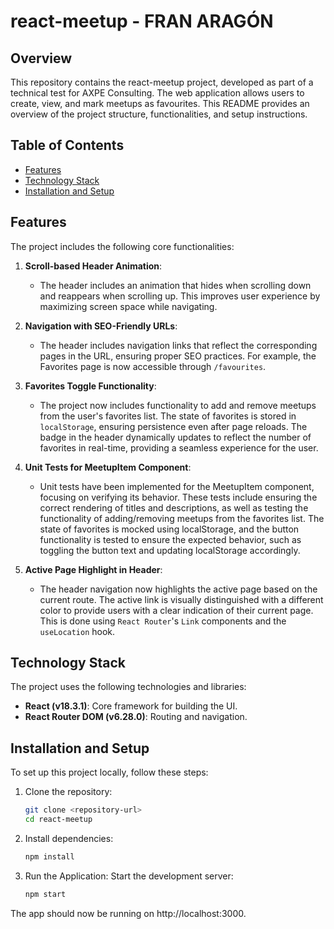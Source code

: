 # react-meetup - FRAN ARAGÓN

## Overview

This repository contains the react-meetup project, developed as part of a technical test for AXPE Consulting. The web application allows users to create, view, and mark meetups as favourites. This README provides an overview of the project structure, functionalities, and setup instructions.

## Table of Contents

- [Features](#features)
- [Technology Stack](#tech-stack)
- [Installation and Setup](#installation-setup)

<a id="features"></a>
## Features

The project includes the following core functionalities:

1. **Scroll-based Header Animation**:
   - The header includes an animation that hides when scrolling down and reappears when scrolling up. This improves user experience by maximizing screen space while navigating.

2. **Navigation with SEO-Friendly URLs**:
   - The header includes navigation links that reflect the corresponding pages in the URL, ensuring proper SEO practices. For example, the Favorites page is now accessible through `/favourites`.

3. **Favorites Toggle Functionality**:
   - The project now includes functionality to add and remove meetups from the user's favorites list. The state of favorites is stored in `localStorage`, ensuring persistence even after page reloads. The badge in the header dynamically updates to reflect the number of favorites in real-time, providing a seamless experience for the user.
  
4. **Unit Tests for MeetupItem Component**:
   - Unit tests have been implemented for the MeetupItem component, focusing on verifying its behavior. These tests include ensuring the correct rendering of titles and descriptions, as well as testing the functionality of adding/removing meetups from the favorites list. The state of favorites is mocked using localStorage, and the button functionality is tested to ensure the expected behavior, such as toggling the button text and updating localStorage accordingly.
     
5. **Active Page Highlight in Header**:
   - The header navigation now highlights the active page based on the current route. The active link is visually distinguished with a different color to provide users with a clear indication of their current page. This is done using `React Router`'s `Link` components and the `useLocation` hook.

<a id="tech-stack"></a>
## Technology Stack

The project uses the following technologies and libraries:

- **React (v18.3.1)**: Core framework for building the UI.
- **React Router DOM (v6.28.0)**: Routing and navigation.

<a id="installation-setup"></a>
## Installation and Setup

To set up this project locally, follow these steps:

1. Clone the repository:

   ```bash
   git clone <repository-url>
   cd react-meetup

2. Install dependencies:

   ```bash
   npm install

4. Run the Application:
Start the development server:
   ```bash
   npm start

The app should now be running on http://localhost:3000.
